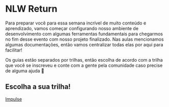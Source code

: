# NLW Return

Para preparar você para essa semana incrível de muito conteúdo e aprendizado, vamos começar configurando nosso ambiente de desenvolvimento com algumas ferramentas fundamentais para chegarmos no fim desse evento com nosso projeto finalizado. Nas aulas mencionamos algumas documentações, então vamos centralizar todas elas por aqui para facilitar!

Os guias estão separados por trilhas, então escolha de acordo com a trilha que você se inscreveu e conte com a gente pela comunidade caso precise de alguma ajuda 💜

## Escolha a sua trilha!

[Impulse](https://www.notion.so/Impulse-58f2daadb8e1433894420cbc57571087)